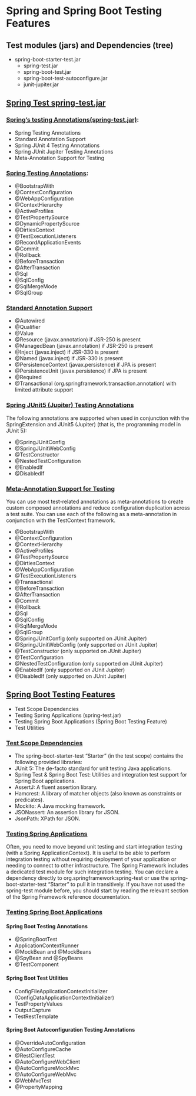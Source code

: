 # Spring and Spring Boot Testing Features
## Test modules (jars) and Dependencies (tree)
- spring-boot-starter-test.jar
  - spring-test.jar
  - spring-boot-test.jar
  - spring-boot-test-autoconfigure.jar
  - junit-jupiter.jar
## [Spring Test spring-test.jar](https://docs.spring.io/spring-framework/docs/current/reference/html/testing.html)
### [Spring’s testing Annotations(spring-test.jar)](https://docs.spring.io/spring-framework/docs/current/reference/html/testing.html#integration-testing-annotations):
 - Spring Testing Annotations
 - Standard Annotation Support
 - Spring JUnit 4 Testing Annotations
 - Spring JUnit Jupiter Testing Annotations
 - Meta-Annotation Support for Testing
### [Spring Testing Annotations](https://docs.spring.io/spring-framework/docs/current/reference/html/testing.html#integration-testing-annotations-spring):
 - @BootstrapWith
 - @ContextConfiguration
 - @WebAppConfiguration
 - @ContextHierarchy
 - @ActiveProfiles
 - @TestPropertySource
 - @DynamicPropertySource
 - @DirtiesContext
 - @TestExecutionListeners
 - @RecordApplicationEvents
 - @Commit
 - @Rollback
 - @BeforeTransaction
 - @AfterTransaction
 - @Sql
 - @SqlConfig
 - @SqlMergeMode
 - @SqlGroup
### [Standard Annotation Support](https://docs.spring.io/spring-framework/docs/current/reference/html/testing.html#integration-testing-annotations-standard)
 - @Autowired
 - @Qualifier
 - @Value
 - @Resource (javax.annotation) if JSR-250 is present
 - @ManagedBean (javax.annotation) if JSR-250 is present
 - @Inject (javax.inject) if JSR-330 is present
 - @Named (javax.inject) if JSR-330 is present
 - @PersistenceContext (javax.persistence) if JPA is present
 - @PersistenceUnit (javax.persistence) if JPA is present
 - @Required
 - @Transactional (org.springframework.transaction.annotation) with limited attribute support

### [Spring JUnit5 (Jupiter) Testing Annotations](https://docs.spring.io/spring-framework/docs/current/reference/html/testing.html#integration-testing-annotations-junit-jupiter)
The following annotations are supported when used in conjunction with the SpringExtension and JUnit5 (Jupiter) (that is,
the programming model in JUnit 5):
 - @SpringJUnitConfig
 - @SpringJUnitWebConfig
 - @TestConstructor
 - @NestedTestConfiguration
 - @EnabledIf
 - @DisabledIf

### [Meta-Annotation Support for Testing](https://docs.spring.io/spring-framework/docs/current/reference/html/testing.html#integration-testing-annotations-meta)
You can use most test-related annotations as meta-annotations to create custom composed annotations and reduce
configuration duplication across a test suite. You can use each of the following as a meta-annotation in conjunction
with the TestContext framework.
 - @BootstrapWith
 - @ContextConfiguration
 - @ContextHierarchy
 - @ActiveProfiles
 - @TestPropertySource
 - @DirtiesContext
 - @WebAppConfiguration
 - @TestExecutionListeners
 - @Transactional
 - @BeforeTransaction
 - @AfterTransaction
 - @Commit
 - @Rollback
 - @Sql
 - @SqlConfig
 - @SqlMergeMode
 - @SqlGroup
 - @SpringJUnitConfig (only supported on JUnit Jupiter)
 - @SpringJUnitWebConfig (only supported on JUnit Jupiter)
 - @TestConstructor (only supported on JUnit Jupiter)
 - @TestConfiguration  
 - @NestedTestConfiguration (only supported on JUnit Jupiter)
 - @EnabledIf (only supported on JUnit Jupiter)
 - @DisabledIf (only supported on JUnit Jupiter)

## [Spring Boot Testing Features](https://docs.spring.io/spring-boot/docs/current/reference/html/spring-boot-features.html#boot-features-testing)
 - Test Scope Dependencies
 - Testing Spring Applications (spring-test.jar)
 - Testing Spring Boot Applications (Spring Boot Testing Feature)
 - Test Utilities
### [Test Scope Dependencies](https://docs.spring.io/spring-boot/docs/current/reference/html/spring-boot-features.html#boot-features-test-scope-dependencies)
 - The spring-boot-starter-test “Starter” (in the test scope) contains the following provided libraries:
 - JUnit 5: The de-facto standard for unit testing Java applications.
 - Spring Test & Spring Boot Test: Utilities and integration test support for Spring Boot applications.
 - AssertJ: A fluent assertion library.
 - Hamcrest: A library of matcher objects (also known as constraints or predicates).
 - Mockito: A Java mocking framework.
 - JSONassert: An assertion library for JSON.
 - JsonPath: XPath for JSON.
### [Testing Spring Applications](https://docs.spring.io/spring-boot/docs/current/reference/html/spring-boot-features.html#boot-features-testing-spring-applications)
Often, you need to move beyond unit testing and start integration testing (with a Spring ApplicationContext). It is useful to be able to perform integration testing without requiring deployment of your application or needing to connect to other infrastructure.
The Spring Framework includes a dedicated test module for such integration testing. You can declare a dependency directly to org.springframework:spring-test or use the spring-boot-starter-test “Starter” to pull it in transitively.
If you have not used the spring-test module before, you should start by reading the relevant section of the Spring Framework reference documentation.

### [Testing Spring Boot Applications](https://docs.spring.io/spring-boot/docs/current/reference/html/spring-boot-features.html#boot-features-testing-spring-boot-applications)
#### Spring Boot Testing Annotations
- @SpringBootTest
- ApplicationContextRunner
- @MockBean and @MockBeans
- @SpyBean and @SpyBeans
- @TestComponent
#### Spring Boot Test Utilities
- ConfigFileApplicationContextInitializer (ConfigDataApplicationContextInitializer)
- TestPropertyValues
- OutputCapture
- TestRestTemplate
#### Spring Boot Autoconfiguration Testing Annotations
- @OverrideAutoConfiguration
- @AutoConfigureCache
- @RestClientTest
- @AutoConfigureWebClient
- @AutoConfigureMockMvc
- @AutoConfigureWebMvc
- @WebMvcTest
- @PropertyMapping
  